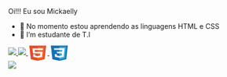 Oi!!! Eu sou Mickaelly

- 🌱 No momento estou aprendendo  as linguagens HTML e CSS
- 👯 I’m estudante de T.I
<div>
<a href="https://github.com/Mickaellysilva">
  <img height="180em" src="https://github-readme-stats.vercel.app/api?username=Mickaellysilva&show_icons=true&theme=dracula&include_all_commits=true&count_private=true"/>
  <img height="180em" src="https://github-readme-stats.vercel.app/api/top-langs/?username=Mickaellysilva&layout=compact&langs_count=7&theme=dracula"/>
</div.
  <div>
     <img align="center" alt="Mickaelly-HTML" height="32" width="40" src="https://raw.githubusercontent.com/devicons/devicon/master/icons/html5/html5-original.svg">
     <img align="center" alt="Mickaelly-CSS" height="32" width="40" src="https://raw.githubusercontent.com/devicons/devicon/master/icons/css3/css3-original.svg">
  </div>
  <div>
    <a href="https://www.instagram.com/mickaellysilva2020/" target="_blank"><img src="https://img.shields.io/badge/-Instagram-%23E4405F?style=for-the-badge&logo=instagram&logoColor=white" target="_blank"></a>
  </div>
  
 
